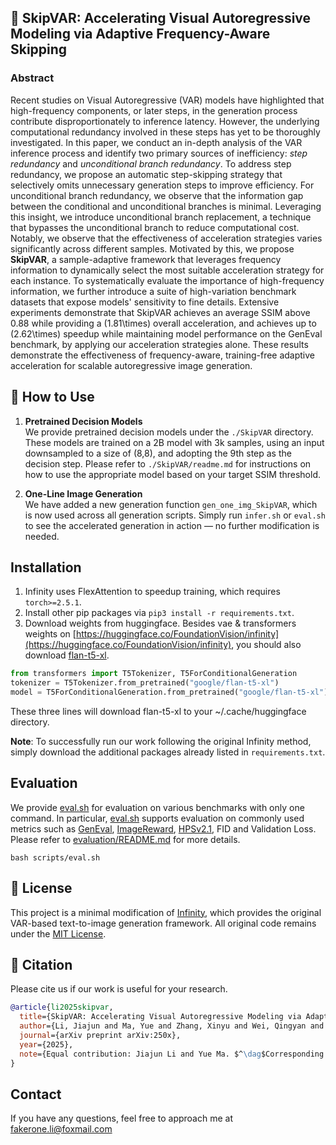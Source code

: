 ## 🚀 SkipVAR: Accelerating Visual Autoregressive Modeling via Adaptive Frequency-Aware Skipping

### Abstract
Recent studies on Visual Autoregressive (VAR) models have highlighted that high-frequency components, or later steps, in the generation process contribute disproportionately to inference latency. However, the underlying computational redundancy involved in these steps has yet to be thoroughly investigated. In this paper, we conduct an in-depth analysis of the VAR inference process and identify two primary sources of inefficiency: *step redundancy* and *unconditional branch redundancy*. To address step redundancy, we propose an automatic step-skipping strategy that selectively omits unnecessary generation steps to improve efficiency. For unconditional branch redundancy, we observe that the information gap between the conditional and unconditional branches is minimal. Leveraging this insight, we introduce unconditional branch replacement, a technique that bypasses the unconditional branch to reduce computational cost. Notably, we observe that the effectiveness of acceleration strategies varies significantly across different samples. Motivated by this, we propose **SkipVAR**, a sample-adaptive framework that leverages frequency information to dynamically select the most suitable acceleration strategy for each instance. To systematically evaluate the importance of high-frequency information, we further introduce a suite of high-variation benchmark datasets that expose models' sensitivity to fine details. Extensive experiments demonstrate that SkipVAR achieves an average SSIM above 0.88 while providing a \(1.81\times\) overall acceleration, and achieves up to \(2.62\times\) speedup while maintaining model performance on the GenEval benchmark, by applying our acceleration strategies alone. These results demonstrate the effectiveness of frequency-aware, training-free adaptive acceleration for scalable autoregressive image generation.


## 🔧 How to Use

1. **Pretrained Decision Models**  
   We provide pretrained decision models under the `./SkipVAR` directory. These models are trained on a 2B model with 3k samples, using an input downsampled to a size of (8,8), and adopting the 9th step as the decision step. Please refer to `./SkipVAR/readme.md` for instructions on how to use the appropriate model based on your target SSIM threshold.

2. **One-Line Image Generation**  
   We have added a new generation function `gen_one_img_SkipVAR`, which is now used across all generation scripts. Simply run `infer.sh` or `eval.sh` to see the accelerated generation in action — no further modification is needed.

## Installation
1. Infinity uses FlexAttention to speedup training, which requires `torch>=2.5.1`.
2. Install other pip packages via `pip3 install -r requirements.txt`.
3. Download weights from huggingface. Besides vae & transformers weights on [https://huggingface.co/FoundationVision/infinity](https://huggingface.co/FoundationVision/infinity), you should also download [flan-t5-xl](https://huggingface.co/google/flan-t5-xl).
```python
from transformers import T5Tokenizer, T5ForConditionalGeneration
tokenizer = T5Tokenizer.from_pretrained("google/flan-t5-xl")
model = T5ForConditionalGeneration.from_pretrained("google/flan-t5-xl")
```
These three lines will download flan-t5-xl to your ~/.cache/huggingface directory.

**Note**: To successfully run our work following the original Infinity method, simply download the additional packages already listed in `requirements.txt`.

## Evaluation
We provide [eval.sh](scripts/eval.sh) for evaluation on various benchmarks with only one command. In particular, [eval.sh](scripts/eval.sh) supports evaluation on commonly used metrics such as [GenEval](https://github.com/djghosh13/geneval), [ImageReward](https://github.com/THUDM/ImageReward), [HPSv2.1](https://github.com/tgxs002/HPSv2), FID and Validation Loss. Please refer to [evaluation/README.md](evaluation/README.md) for more details.
```shell
bash scripts/eval.sh
```

## 📝 License
This project is a minimal modification of [Infinity](https://github.com/FoundationVision/Infinity), which provides the original VAR-based text-to-image generation framework. All original code remains under the [MIT License](https://github.com/FoundationVision/Infinity/blob/main/LICENSE).

## <a name="cite"></a> 🥰 Citation

Please cite us if our work is useful for your research.

```bibtex
@article{li2025skipvar,
  title={SkipVAR: Accelerating Visual Autoregressive Modeling via Adaptive Frequency-Aware Skipping},
  author={Li, Jiajun and Ma, Yue and Zhang, Xinyu and Wei, Qingyan and Liu, Songhua and Zhang, Linfeng},
  journal={arXiv preprint arXiv:250x},
  year={2025},
  note={Equal contribution: Jiajun Li and Yue Ma. $^\dag$Corresponding authors: Songhua Liu and Linfeng Zhang}
}
```


## Contact

If you have any questions, feel free to approach me at fakerone.li@foxmail.com
